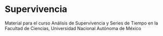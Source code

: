 # Supervivencia
Material para el curso Análisis de Supervivencia y Series de Tiempo en la Facultad de Ciencias, Universidad Nacional Autónoma de México
